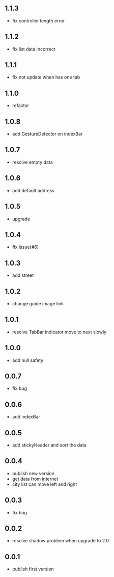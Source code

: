 ## 1.1.3

- fix controller length error

## 1.1.2

- fix list data incorrect

## 1.1.1

- fix not update when has one tab

## 1.1.0

- refactor

## 1.0.8

- add GestureDetector on indexBar

## 1.0.7

- resolve empty data

## 1.0.6

- add default address

## 1.0.5

- upgrade

## 1.0.4

- fix issue(#6)

## 1.0.3

- add street

## 1.0.2

- change guide image link

## 1.0.1

- resolve TabBar indicator move to next slowly

## 1.0.0

- add null safety

## 0.0.7

- fix bug

## 0.0.6

- add indexBar

## 0.0.5

- add stickyHeader and sort the data

## 0.0.4

- publish new version
- get data from internet
- city list can move left and right

## 0.0.3

- fix bug

## 0.0.2

- resolve shadow problem when upgrade to 2.0

## 0.0.1

- publish first version

